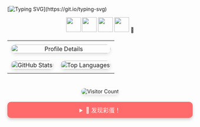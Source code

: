 [![Typing SVG](https://readme-typing-svg.herokuapp.com?color=%2336BCF7&center=true&vCenter=true&width=900&lines=Hi+there+👋,+I+am+Yuhao+Wang.;+Welcome+to+My+Github!;+I'm+interested+in+Multi-modal+learning!;+Feel+free+to+ask+me+any+questions!)](https://git.io/typing-svg)

<div align="center">
  <img src="https://cdn.jsdelivr.net/gh/devicons/devicon/icons/github/github-original.svg" width="40" height="40"/>
  <img src="https://cdn.jsdelivr.net/gh/devicons/devicon/icons/python/python-original.svg" width="40" height="40"/>
  <img src="https://cdn.jsdelivr.net/gh/devicons/devicon/icons/tensorflow/tensorflow-original.svg" width="40" height="40"/>
  <img src="https://cdn.jsdelivr.net/gh/devicons/devicon/icons/pytorch/pytorch-original.svg" width="40" height="40"/>
  🐾
</div>

<table style="width: 100%; border-collapse: collapse; margin: 20px 0;">
  <tr>
    <td colspan="2" style="text-align: center; padding: 10px;">
      <img src="https://github-profile-summary-cards.vercel.app/api/cards/profile-details?username=924973292&theme=radical" 
           alt="Profile Details" 
           style="border-radius: 30px; box-shadow: 0 4px 8px rgba(0,0,0,0.1); width: 100%; max-width: 600px; height: auto;"/>
    </td>
  </tr>
  <tr>
    <td style="text-align: center; vertical-align: middle; padding: 10px;">
      <img src="https://github-readme-stats.vercel.app/api?username=924973292&show_icons=true&theme=merko&hide_title=true" 
           alt="GitHub Stats" 
           style="border-radius: 15px; box-shadow: 0 4px 8px rgba(0,0,0,0.1); width: 100%; max-width: 300px; height: auto;"/>
    </td>
    <td style="text-align: center; vertical-align: middle; padding: 10px;">
      <img src="https://github-readme-stats.vercel.app/api/top-langs/?username=924973292&layout=compact&theme=tokyonight" 
           alt="Top Languages" 
           style="border-radius: 15px; box-shadow: 0 4px 8px rgba(0,0,0,0.1); width: 100%; max-width: 300px; height: auto;"/>
    </td>
  </tr>
</table>

<div align="center">
  <img src="https://komarev.com/ghpvc/?username=924973292&style=flat-square&color=blueviolet" 
       alt="Visitor Count" 
       style="margin: 20px 0; box-shadow: 0 4px 8px rgba(0,0,0,0.1); border-radius: 10px;"/>
</div>

<!-- 添加猫咪彩蛋 -->
<div align="center">
  <details>
    <summary style="background-color: #FF6B6B; color: white; border: none; padding: 10px 20px; border-radius: 10px; cursor: pointer; font-size: 16px; box-shadow: 0 4px 8px rgba(0,0,0,0.2);">
      🐾 发现彩蛋！
    </summary>
    <div style="margin-top: 20px;">
      <img src="https://cdn.jsdelivr.net/gh/924973292/cat-widget@main/cat-typing.gif" 
           alt="Coding Cat" 
           style="border-radius: 15px; box-shadow: 0 8px 16px rgba(0,0,0,0.2); width: 300px;"/>
    </div>
  </details>
</div>
